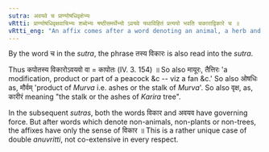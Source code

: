 ```yaml
---
sutra: अवयवे च प्राण्योषधिवृक्षेभ्यः
vRtti: प्राण्योषधिवृक्षवाचिभ्यः शब्देभ्यः षष्ठीसमर्थेभ्यो ऽवयवे यथाविहितं प्रत्ययो भवति चकाराद्विकारे च ॥
vRtti_eng: "An affix comes after a word denoting an animal, a herb and a tree, in sixth case in construction, in the sense of 'this is its part', (as well as 'this is its modification')."
---
```

By the word च in the _sutra_, the phrase तस्य विकारः is also read into the _sutra_.

Thus कपोतस्य विकारोऽवयवो वा = कापोतः (IV. 3. 154) ॥ So also मायूरः, तैत्तिरः 'a modification, product or part of a peacock &c -- viz a fan &c.' So also ओषधिः as, मौर्वम् 'product of _Murva_ i.e. ashes or the stalk of _Murva_'. So also वृक्ष, as, कारीरं meaning "the stalk or the ashes of _Karira_ tree".

In the subsequent _sutras_, both the words विकार and अवयव have governing force. But after words which denote non-animals, non-plants or non-trees, the affixes have only the sense of विकार ॥ This is a rather unique case of double _anuvritti_, not co-extensive in every respect.
